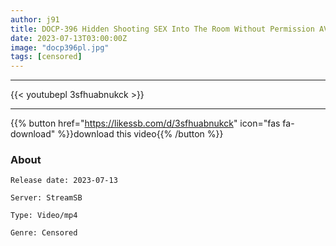 ```yaml
---
author: j91
title: DOCP-396 Hidden Shooting SEX Into The Room Without Permission AV Release 19
date: 2023-07-13T03:00:00Z
image: "docp396pl.jpg"
tags: [censored]
---
```

___

{{< youtubepl 3sfhuabnukck >}}
___

{{% button href="https://likessb.com/d/3sfhuabnukck" icon="fas fa-download" %}}download this video{{% /button %}}
### About

`Release date: 2023-07-13`

`Server: StreamSB`

`Type: Video/mp4`

`Genre:	Censored`